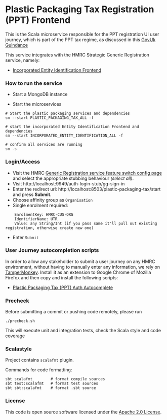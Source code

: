 
# Plastic Packaging Tax Registration (PPT) Frontend

This is the Scala microservice responsible for the PPT registration UI user journey, which is part of the PPT tax regime, as discussed in this [GovUk Guindance](https://www.gov.uk/government/publications/introduction-of-plastic-packaging-tax/plastic-packaging-tax)
 
This service integrates with the HMRC Strategic Generic Registration service, namely: 
 * [Incorporated Entity Identification Frontend](https://github.com/hmrc/incorporated-entity-identification-frontend)

### How to run the service

* Start a MongoDB instance

* Start the microservices
 
```
# Start the plastic packaging services and dependencies 
sm --start PLASTIC_PACKAGING_TAX_ALL -f

# start the incorporated Entity Identification Frontend and dependencies
sm --start INCORPORATED_ENTITY_IDENTIFICATION_ALL -f

# confirm all services are running
sm -s 
```

### Login/Access

* Visit the HMRC [Generic Registration service feature switch config page](http://localhost:9718/identify-your-incorporated-business/test-only/feature-switches) and
select the appropriate stubbing behaviour _(select all)_. 
* Visit http://localhost:9949/auth-login-stub/gg-sign-in
* Enter the redirect url: http://localhost:8503/plastic-packaging-tax/start and press **Submit**.
* Choose affinity group as `Organisation`
* Single enrolment required:
```
    EnrolmentKey: HMRC-CUS-ORG
    IdentifierName: UTR
    Value: any String/Int (if you pass same it'll pull out existing registration, otherwise create new one)
```
* Enter `Submit`

### User Journey autocompletion scripts

In order to allow any stakeholder to submit a user journey on any HMRC environment, without having to manually enter any information, we rely on [TamperMonkey](https://www.tampermonkey.net/).
Install it as an extension to Google Chrome of Mozilla Firefox and then copy and install the following scripts:
 * [Plastic Packaging Tax (PPT) Auth Autocomplete](https://raw.githubusercontent.com/hmrc/plastic-packaging-tax-registration-frontend/master/tampermonkey/PPT_Auth_AutoComplete.js) 


### Precheck

Before submitting a commit or pushing code remotely, please run  
```
./precheck.sh
```
This will execute unit and integration tests, check the Scala style and code coverage

### Scalastyle

Project contains `scalafmt` plugin.

Commands for code formatting:

```
sbt scalafmt        # format compile sources
sbt test:scalafmt   # format test sources
sbt sbt:scalafmt    # format .sbt source
```

### License

This code is open source software licensed under the [Apache 2.0 License]("http://www.apache.org/licenses/LICENSE-2.0.html").

